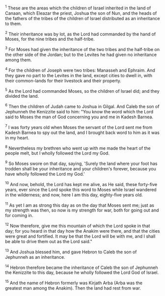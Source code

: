 <sup>1</sup> 
These are the areas which the children of Israel inherited in the land of Canaan, which Eleazar the priest, Joshua the son of Nun, and the heads of the fathers of the tribes of the children of Israel distributed as an inheritance to them. 

<sup>2</sup> 
Their inheritance was by lot, as the Lord had commanded by the hand of Moses, for the nine tribes and the half-tribe. 

<sup>3</sup> 
For Moses had given the inheritance of the two tribes and the half-tribe on the other side of the Jordan; but to the Levites he had given no inheritance among them. 

<sup>4</sup> 
For the children of Joseph were two tribes: Manasseh and Ephraim. And they gave no part to the Levites in the land, except cities to dwell in, with their common-lands for their livestock and their property. 

<sup>5</sup> 
As the Lord had commanded Moses, so the children of Israel did; and they divided the land.

<sup>6</sup> 
Then the children of Judah came to Joshua in Gilgal. And Caleb the son of Jephunneh the Kenizzite said to him: "You know the word which the Lord said to Moses the man of God concerning you and me in Kadesh Barnea. 

<sup>7</sup> 
I was forty years old when Moses the servant of the Lord sent me from Kadesh Barnea to spy out the land, and I brought back word to him as it was in my heart. 

<sup>8</sup> 
Nevertheless my brethren who went up with me made the heart of the people melt, but I wholly followed the Lord my God. 

<sup>9</sup> 
So Moses swore on that day, saying, 'Surely the land where your foot has trodden shall be your inheritance and your children's forever, because you have wholly followed the Lord my God.' 

<sup>10</sup> 
And now, behold, the Lord has kept me alive, as He said, these forty-five years, ever since the Lord spoke this word to Moses while Israel wandered in the wilderness; and now, here I am this day, eighty-five years old. 

<sup>11</sup> 
As yet I am as strong this day as on the day that Moses sent me; just as my strength was then, so now is my strength for war, both for going out and for coming in. 

<sup>12</sup> 
Now therefore, give me this mountain of which the Lord spoke in that day; for you heard in that day how the Anakim were there, and that the cities were great and fortified. It may be that the Lord will be with me, and I shall be able to drive them out as the Lord said." 

<sup>13</sup> 
And Joshua blessed him, and gave Hebron to Caleb the son of Jephunneh as an inheritance. 

<sup>14</sup> 
Hebron therefore became the inheritance of Caleb the son of Jephunneh the Kenizzite to this day, because he wholly followed the Lord God of Israel. 

<sup>15</sup> 
And the name of Hebron formerly was Kirjath Arba (Arba was the greatest man among the Anakim). Then the land had rest from war.